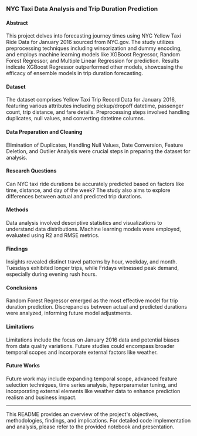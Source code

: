 ### NYC Taxi Data Analysis and Trip Duration Prediction


#### Abstract
This project delves into forecasting journey times using NYC Yellow Taxi Ride Data for January 2016 sourced from NYC.gov. The study utilizes preprocessing techniques including winsorization and dummy encoding, and employs machine learning models like XGBoost Regressor, Random Forest Regressor, and Multiple Linear Regression for prediction. Results indicate XGBoost Regressor outperformed other models, showcasing the efficacy of ensemble models in trip duration forecasting.

#### Dataset
The dataset comprises Yellow Taxi Trip Record Data for January 2016, featuring various attributes including pickup/dropoff datetime, passenger count, trip distance, and fare details. Preprocessing steps involved handling duplicates, null values, and converting datetime columns.

#### Data Preparation and Cleaning
Elimination of Duplicates, Handling Null Values, Date Conversion, Feature Deletion, and Outlier Analysis were crucial steps in preparing the dataset for analysis.

#### Research Questions
Can NYC taxi ride durations be accurately predicted based on factors like time, distance, and day of the week? The study also aims to explore differences between actual and predicted trip durations.

#### Methods
Data analysis involved descriptive statistics and visualizations to understand data distributions. Machine learning models were employed, evaluated using R2 and RMSE metrics.

#### Findings
Insights revealed distinct travel patterns by hour, weekday, and month. Tuesdays exhibited longer trips, while Fridays witnessed peak demand, especially during evening rush hours.

#### Conclusions
Random Forest Regressor emerged as the most effective model for trip duration prediction. Discrepancies between actual and predicted durations were analyzed, informing future model adjustments.

#### Limitations
Limitations include the focus on January 2016 data and potential biases from data quality variations. Future studies could encompass broader temporal scopes and incorporate external factors like weather.

#### Future Works
Future work may include expanding temporal scope, advanced feature selection techniques, time series analysis, hyperparameter tuning, and incorporating external elements like weather data to enhance prediction realism and business impact.

---

This README provides an overview of the project's objectives, methodologies, findings, and implications. For detailed code implementation and analysis, please refer to the provided notebook and presentation.
